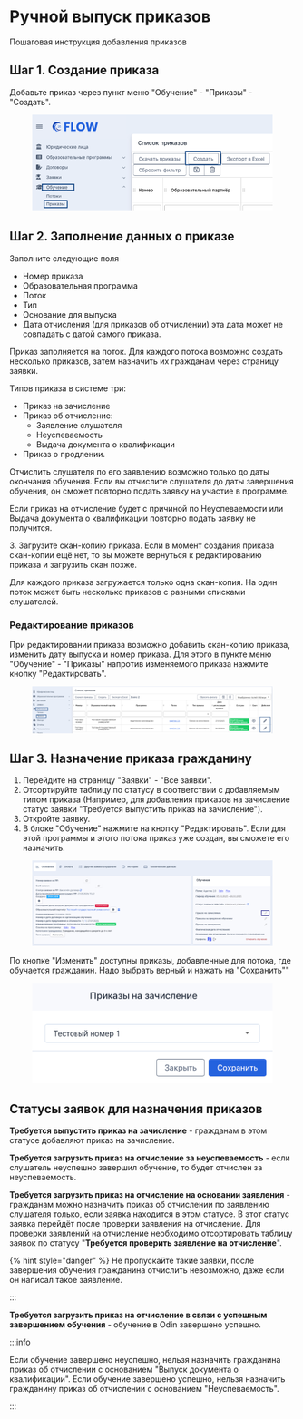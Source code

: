 # Ручной выпуск приказов

Пошаговая инструкция добавления приказов

## Шаг 1. Создание приказа

Добавьте приказ через пункт меню "Обучение" - "Приказы" - "Создать".

<figure><img src="../../.gitbook/assets/image (208).png" alt=""><figcaption></figcaption></figure>

## Шаг 2. Заполнение данных о приказе

Заполните следующие поля

* Номер приказа
* Образовательная программа
* Поток
* Тип
* Основание для выпуска
* Дата отчисления (для приказов об отчислении) эта дата может не совпадать с датой самого приказа.&#x20;

Приказ заполняется на поток. Для каждого потока возможно создать несколько приказов, затем назначить их гражданам через страницу заявки.

&#x20;Типов приказа в системе три:

* Приказ на зачисление
* Приказ об отчисление:
  * Заявление слушателя
  * Неуспеваемость
  * Выдача документа о квалификации
* Приказ о продлении.&#x20;

Отчислить слушателя по его заявлению возможно только до даты окончания обучения. Если вы отчислите слушателя до даты завершения обучения, он сможет повторно подать заявку на участие в программе.&#x20;

Если приказ на отчисление будет с причиной по Неуспеваемости или Выдача документа о квалификации повторно подать заявку не получится.

3\. Загрузите скан-копию приказа. Если в момент создания приказа скан-копии ещё нет, то вы можете вернуться к редактированию приказа и загрузить скан позже.

Для каждого приказа загружается только одна скан-копия. На один поток может быть несколько приказов с разными списками слушателей.

### Редактирование приказов

При редактировании приказа возможно добавить скан-копию приказа, изменить дату выпуска и номер приказа. Для этого в пункте меню "Обучение" - "Приказы" напротив изменяемого приказа нажмите кнопку "Редактировать".

<figure><img src="../../.gitbook/assets/image (209).png" alt=""><figcaption></figcaption></figure>

## Шаг 3. Назначение приказа гражданину <a href="#shag-3.-naznachenie-prikaza-grazhdaninu" id="shag-3.-naznachenie-prikaza-grazhdaninu"></a>

1. Перейдите на страницу "Заявки" - "Все заявки".
2. Отсортируйте таблицу по статусу в соответствии с добавляемым типом приказа (Например, для добавления приказов на зачисление статус заявки "Требуется выпустить приказ на зачисление").
3. Откройте заявку.
4. В блоке "Обучение" нажмите на кнопку "Редактировать". Если для этой программы и этого потока приказ уже создан, вы сможете его назначить.

<figure><img src="../../.gitbook/assets/image (210).png" alt=""><figcaption></figcaption></figure>

По кнопке "Изменить" доступны приказы, добавленные для потока, где обучается гражданин. Надо выбрать верный и нажать на "Сохранить""

<figure><img src="../../.gitbook/assets/image (211).png" alt=""><figcaption></figcaption></figure>

## Статусы заявок для назначения приказов <a href="#statusy-zayavok-dlya-naznacheniya-prikazov" id="statusy-zayavok-dlya-naznacheniya-prikazov"></a>

**Требуется выпустить приказ на зачисление** - гражданам в этом статусе добавляют приказ на зачисление.

**Требуется загрузить приказ на отчисление за неуспеваемость** - если слушатель неуспешно завершил обучение, то будет отчислен за неуспеваемость.

**Требуется загрузить приказ на отчисление на основании заявления** - гражданам можно назначить приказ об отчислении по заявлению слушателя только, если заявка находится в этом статусе. В этот статус заявка перейдёт после проверки заявления на отчисление. Для проверки заявлений на отчисление необходимо отсортировать таблицу заявок по статусу "**Требуется проверить заявление на отчисление**".&#x20;

{% hint style="danger" %}
Не пропускайте такие заявки, после завершения обучения гражданина отчислить невозможно, даже если он написал такое заявление.

:::

**Требуется загрузить приказ на отчисление в связи с успешным завершением обучения** - обучение в Odin завершено успешно.&#x20;

:::info

Если обучение завершено неуспешно, нельзя назначить гражданина приказ об отчислении с основанием "Выпуск документа о квалификации". Если обучение завершено успешно, нельзя назначить гражданину приказ об отчислении с основанием "Неуспеваемость".

:::
